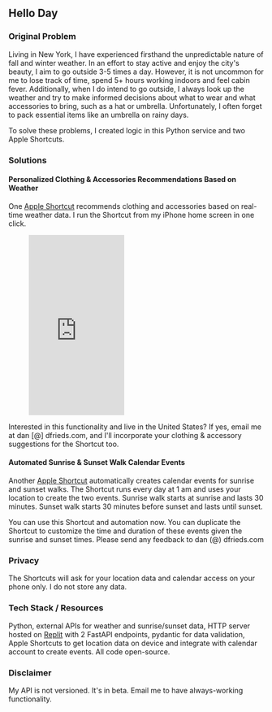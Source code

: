 ## Hello Day

### Original Problem

Living in New York, I have experienced firsthand the unpredictable nature of fall and winter weather. In an effort to 
stay active and enjoy the city's beauty, I aim to go outside 3-5 times a day. However, it is not uncommon for me to lose
track of time, spend 5+ hours working indoors and feel cabin fever. Additionally, when I do intend to go outside, I 
always look up the weather and try to make informed decisions about what to wear and what accessories to bring, such as 
a hat or umbrella. Unfortunately, I often forget to pack essential items like an umbrella on rainy days.

To solve these problems, I created logic in this Python service and two Apple Shortcuts.

### Solutions

#### Personalized Clothing & Accessories Recommendations Based on Weather

One [Apple Shortcut](https://www.icloud.com/shortcuts/7759e43905d54459b1b69d160f7add18) recommends clothing and 
accessories based on real-time weather data. I run the Shortcut from my iPhone home screen in one click. 

<!-- blank line -->
<figure class="video_container">
  <iframe width="188" height="355" src="https://www.youtube.com/embed/DTJAUE3NoiA" frameborder="0" allowfullscreen="true"> </iframe>
</figure>
<!-- blank line -->
 
Interested in this functionality and live in the United States? If yes, email me at dan [@] dfrieds.com, and I'll 
incorporate your clothing & accessory suggestions for the Shortcut too.

#### Automated Sunrise & Sunset Walk Calendar Events 

Another [Apple Shortcut](https://www.icloud.com/shortcuts/c999c3b235d84297bd6d40d07d4f5cc7) automatically creates 
calendar events for sunrise and sunset walks. The Shortcut runs every day at 1 am and uses your location to create the 
two events. Sunrise walk starts at sunrise and lasts 30 minutes. Sunset walk starts 30 minutes before sunset and lasts
until sunset. 

You can use this Shortcut and automation now. You can duplicate the Shortcut to customize the time and duration 
of these events given the sunrise and sunset times. Please send any feedback to dan (@) dfrieds.com

### Privacy

The Shortcuts will ask for your location data and calendar access on your phone only. I do not store any data.


### Tech Stack / Resources

Python, external APIs for weather and sunrise/sunset data, HTTP server hosted on [Replit](https://replit.com/@frieds/helloday)
with 2 FastAPI endpoints, pydantic for data validation, Apple Shortcuts to get location data on device and integrate 
with calendar account to create events. All code open-source.

### Disclaimer

My API is not versioned. It's in beta. Email me to have always-working functionality.
